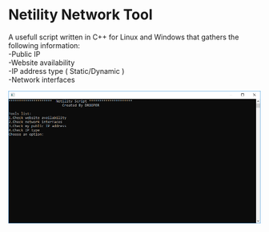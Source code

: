# Netility Network Tool
A usefull script written in C++ for Linux and Windows that gathers the following information:
<br>
 -Public IP 
 <br>
 -Website availability
 <br>
 -IP address type ( Static/Dynamic )
 <br>
 -Network interfaces
 
![Screenshot](Preview.png)


